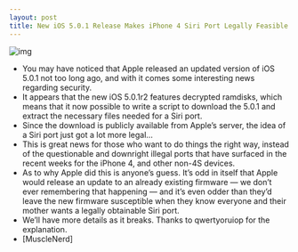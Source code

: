 ```yaml
---
layout: post
title: New iOS 5.0.1 Release Makes iPhone 4 Siri Port Legally Feasible
---
```

![img](http://media.idownloadblog.com/wp-content/uploads/2011/12/siri-image-e1323205667847.jpg)
* You may have noticed that Apple released an updated version of iOS 5.0.1 not too long ago, and with it comes some interesting news regarding security.
* It appears that the new iOS 5.0.1r2 features decrypted ramdisks, which means that it now possible to write a script to download the 5.0.1 and extract the necessary files needed for a Siri port.
* Since the download is publicly available from Apple’s server, the idea of a Siri port just got a lot more legal…
* This is great news for those who want to do things the right way, instead of the questionable and downright illegal ports that have surfaced in the recent weeks for the iPhone 4, and other non-4S devices.
* As to why Apple did this is anyone’s guess. It’s odd in itself that Apple would release an update to an already existing firmware — we don’t ever remembering that happening — and it’s even odder than they’d leave the new firmware susceptible when they know everyone and their mother wants a legally obtainable Siri port.
* We’ll have more details as it breaks. Thanks to qwertyoruiop for the explanation.
* [MuscleNerd]

